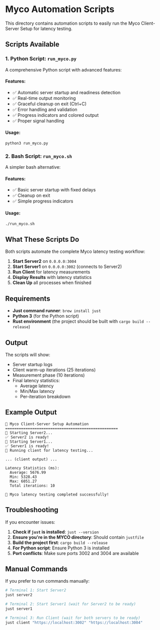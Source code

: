 # Myco Automation Scripts

This directory contains automation scripts to easily run the Myco Client-Server Setup for latency testing.

## Scripts Available

### 1. Python Script: `run_myco.py`
A comprehensive Python script with advanced features:

#### Features:
- ✅ Automatic server startup and readiness detection
- ✅ Real-time output monitoring
- ✅ Graceful cleanup on exit (Ctrl+C)
- ✅ Error handling and validation
- ✅ Progress indicators and colored output
- ✅ Proper signal handling

#### Usage:
```bash
python3 run_myco.py
```

### 2. Bash Script: `run_myco.sh`
A simpler bash alternative:

#### Features:
- ✅ Basic server startup with fixed delays
- ✅ Cleanup on exit
- ✅ Simple progress indicators

#### Usage:
```bash
./run_myco.sh
```

## What These Scripts Do

Both scripts automate the complete Myco latency testing workflow:

1. **Start Server2** on `0.0.0.0:3004`
2. **Start Server1** on `0.0.0.0:3002` (connects to Server2)
3. **Run Client** for latency measurements
4. **Display Results** with latency statistics
5. **Clean Up** all processes when finished

## Requirements

- **Just command runner**: `brew install just`
- **Python 3** (for the Python script)
- **Rust environment** (the project should be built with `cargo build --release`)

## Output

The scripts will show:
- Server startup logs
- Client warm-up iterations (25 iterations)
- Measurement phase (10 iterations)
- Final latency statistics:
  - Average latency
  - Min/Max latency
  - Per-iteration breakdown

## Example Output

```
🎯 Myco Client-Server Setup Automation
==================================================
🚀 Starting Server2...
✅ Server2 is ready!
🚀 Starting Server1...
✅ Server1 is ready!
🚀 Running client for latency testing...

... (client output) ...

Latency Statistics (ms):
  Average: 5676.99
  Min: 5328.43
  Max: 6051.27
  Total iterations: 10

🎉 Myco latency testing completed successfully!
```

## Troubleshooting

If you encounter issues:

1. **Check if `just` is installed**: `just --version`
2. **Ensure you're in the MYCO directory**: Should contain `justfile`
3. **Build the project first**: `cargo build --release`
4. **For Python script**: Ensure Python 3 is installed
5. **Port conflicts**: Make sure ports 3002 and 3004 are available

## Manual Commands

If you prefer to run commands manually:
```bash
# Terminal 1: Start Server2
just server2

# Terminal 2: Start Server1 (wait for Server2 to be ready)
just server1

# Terminal 3: Run Client (wait for both servers to be ready)
just client "https://localhost:3002" "https://localhost:3004"
```
